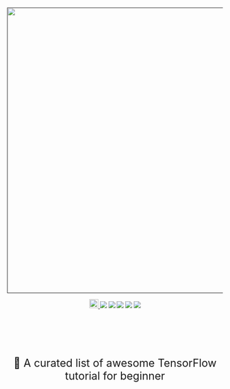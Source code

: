 <p align="center">
	<a href=""><img src="https://tensorflow.studynote.life/logo.png"  width="666"></a>
</p>

<p align="center">
	<a rel="license" href="http://creativecommons.org/licenses/by-nc-sa/4.0/">
		<img alt="知识共享许可协议" style="border-width:0" height="21" src="https://i.creativecommons.org/l/by-nc-sa/4.0/88x31.png">
	</a>
	<img src="https://cdn.rawgit.com/sindresorhus/awesome/d7305f38d29fed78fa85652e3a63e154dd8e8829/media/badge.svg"></img>
	<img src="https://travis-ci.com/YUbuntu0109/awesome-tensorflow-tutorial.svg?branch=master"></img>
	<img src="https://img.shields.io/github/commit-activity/m/YUbuntu0109/awesome-tensorflow-tutorial?color=ff69b4"></img>
    <img src="https://img.shields.io/github/repo-size/YUbuntu0109/awesome-tensorflow-tutorial"></img>
    <img src="https://img.shields.io/github/stars/YUbuntu0109/awesome-tensorflow-tutorial.svg"></img>
</p>

<p style="text-align:center;font-size:25px;padding-top: 85px;font-family: -apple-system, BlinkMacSystemFont, 'Segoe UI', Roboto, Oxygen, Ubuntu, Cantarell, 'Open Sans', 'Helvetica Neue', sans-serif;">
	📃 A curated list of awesome TensorFlow tutorial for beginner
</p>
